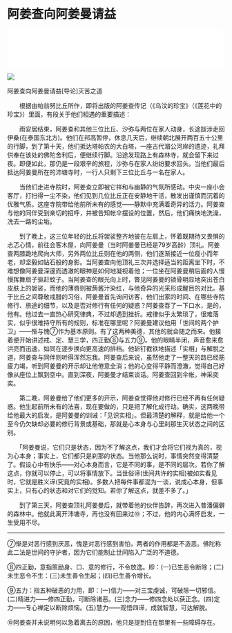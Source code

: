 # 阿姜查向阿姜曼请益

<iframe frameborder="0" marginwidth="0" marginheight="0" width=500 height=86 src="./mp3/9-0.mp3"></iframe>

![](./img/9-0.webp)

阿姜查向阿姜曼请益[导论]灭苦之道

　　根据由帕翁努比丘所作，即将出版的阿姜查传记（《乌汶的珍宝》（《莲花中的珍宝》）里面，有段关于他们相遇的重要描述：

　　雨安居结束，阿姜查和其他三位比丘、沙弥与两位在家人动身，长途跋涉走回伊桑(在泰国东北方)。他们在邦高暂停，休息几天后，继续朝北展开两百五十公里的行脚，到了第十天，他们抵达塔帕农的大白塔，一座古代湄公河岸的遗迹，礼拜供奉在该处的佛陀舍利后，便继续行脚。沿途发现路上有森林寺，就会留下来过夜。即便如此，那仍是一段艰辛的旅程，沙弥与在家人纷纷要求回头。当他们最后抵达阿姜曼所在的沛塘寺时，一行人只剩下三位比丘与一名在家人。

　　当他们走进寺院时，阿姜查立即被它祥和与幽静的气氛所感动。中央一座小会客厅，打扫得一尘不染，他们见到几位比丘正在安静地干活，散发出谨慎而沉着的优雅气质。这座寺院带给他前所未有的感觉——静默中充满着奇异的活力。阿姜查与他的同伴受到亲切的招呼，并被告知帐伞摆设的位置，然后，他们痛快地洗澡，洗去一路的尘垢。

　　到了晚上，这三位年轻的比丘将袈裟整齐地披在左肩上，怀着既期待又畏惧的忐忑心情，前往会客木屋，向阿姜曼（当时阿姜曼已经是79岁高龄）顶礼。阿姜查两膝跪地爬向大师，另外两位比丘则在他的两侧，他们逐渐接近一位瘦小而年老，却坚毅如钻石般的身影。当阿姜查向他顶礼三次并选择适当的距离坐下时，不难想像阿姜曼深邃而透澈的眼神是如何地凝视着他；一位坐在阿姜曼稍后面的人慢慢挥舞扇子驱赶蚊子。当阿姜查的眼光向上时，瞥见阿姜曼的锁骨明显地突出苍白皮肤上的袈裟，而他的薄唇则被蒟酱汁染红，与他奇异的光采形成醒目的对比。基于比丘之间尊敬戒腊的习俗，阿姜曼首先询问访客，他们出家的时间、在哪些寺院修行、旅途的细节，以及是否对修行有任何的疑惑？阿姜查吞了一下口水，是的，他有。他过去一直热心研究律典，不过却遇到挫折。戒律似乎太繁琐了，很难落实，似乎很难持守所有的规则，标准在哪里呢？阿姜曼建议他用「世间的两个护卫」——惭与愧⑦作为基本原则。有了这两种美德，其他的就会随之而来。他接着便开始讲述戒、定、慧三学，四正勤⑧与五力⑨。他的眼睛半闭，声音愈来愈洪亮而迅速，如同在逐步换向更高速的排档。他斩钉截铁地描述「实相」与解脱之道，阿姜查与同伴则听得浑然忘我。阿姜查后来说，虽然他走了一整天的路已经筋疲力竭，听到阿姜曼的开示却让他倦意全消；他的心变得平静而澄澈，觉得自己好像从座位上飘到空中。直到深夜，阿姜曼才结束谈话。阿姜查回到伞帐，神采奕奕。

　　第二晚，阿姜曼给了他们更多的开示，阿姜查觉得他对修行已经不再有任何疑惑。他生起前所未有的法喜，现在要做的，只是把了解化成行动。确实，这两晚带给他最大的启发，是阿姜曼的训诫：「见识实相」。但最清楚的解释，就是给他一个至今仍欠缺却必要的修行背景或基础，那就是心本身与心里刹那生灭状态之间的区别。

　　「阿姜曼说，它们只是状态，因为不了解这点，我们才会将它们视为真的，视为心本身；事实上，它们都只是刹那的状态。当他那么说时，事情突然变得清楚了。假设心中有快乐——对心本身而言，它是不同的事，是不同的层次。若你了解这点，你就可以停止，可以将事情放下。当世俗谛(世间共许的实相)被如实看见时，它就是胜义谛(究竟的实相)。多数人把每件事都混为一谈，说成心本身，但事实上，只有心的状态和对它们的觉知。若你了解这点，就差不多了。」

　　到了第三天，阿姜查顶礼阿姜曼后，就带着他的伙伴告辞，再次进入普潘偏僻的森林中。他就此离开沛塘寺，再也没有回来过⑩；不过，他的内心满怀启发，一生受用不尽。

---

⑦惭是对恶行感到厌恶，愧是对恶行感到害怕，两者的作用都是不造恶。佛陀称此二法是世间的守护者，因为它们能制止世间陷入广泛的不道德。

⑧四正勤，意指策励身、口、意的修行，不令放逸。即：(一)已生恶令断除；(二)未生恶令不生：(三)未生善令生起；(四)已生善令增长。

⑨五力：指五种破恶的力用，即：(一)信力——对三宝虔诚，可破除一切邪信。(二)精进力——修四正勤，可断除诸恶。(三)念力——修四念处以获正念。(四)定力——专心禅定以断除烦恼。(五)慧力——观悟四谛，成就智慧，可达解脱。

⑩阿姜查并未说明何以急着离去的原因，他只是提到住在那里有一些障碍存在。

 

